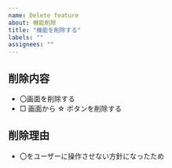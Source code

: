```yaml
---
name: Delete feature
about: 機能削除
title: "機能を削除する"
labels: ""
assignees: ""
---
```


## 削除内容

- 〇画面を削除する
- □ 画面から ☆ ボタンを削除する

## 削除理由

- 〇をユーザーに操作させない方針になったため

